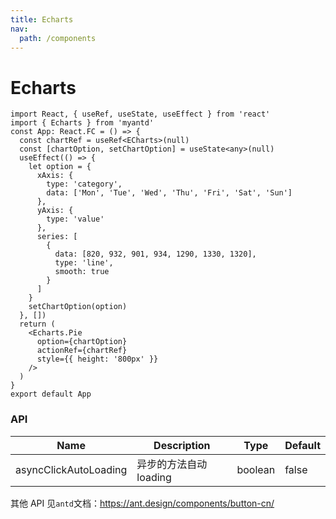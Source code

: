 ```yaml
---
title: Echarts
nav:
  path: /components
---
```


# Echarts

```tsx
import React, { useRef, useState, useEffect } from 'react'
import { Echarts } from 'myantd'
const App: React.FC = () => {
  const chartRef = useRef<ECharts>(null)
  const [chartOption, setChartOption] = useState<any>(null)
  useEffect(() => {
    let option = {
      xAxis: {
        type: 'category',
        data: ['Mon', 'Tue', 'Wed', 'Thu', 'Fri', 'Sat', 'Sun']
      },
      yAxis: {
        type: 'value'
      },
      series: [
        {
          data: [820, 932, 901, 934, 1290, 1330, 1320],
          type: 'line',
          smooth: true
        }
      ]
    }
    setChartOption(option)
  }, [])
  return (
    <Echarts.Pie
      option={chartOption}
      actionRef={chartRef}
      style={{ height: '800px' }}
    />
  )
}
export default App
```

### API

| Name                  | Description            | Type    | Default |
| --------------------- | ---------------------- | ------- | ------- |
| asyncClickAutoLoading | 异步的方法自动 loading | boolean | false   |

其他 API 见`antd`文档：https://ant.design/components/button-cn/
